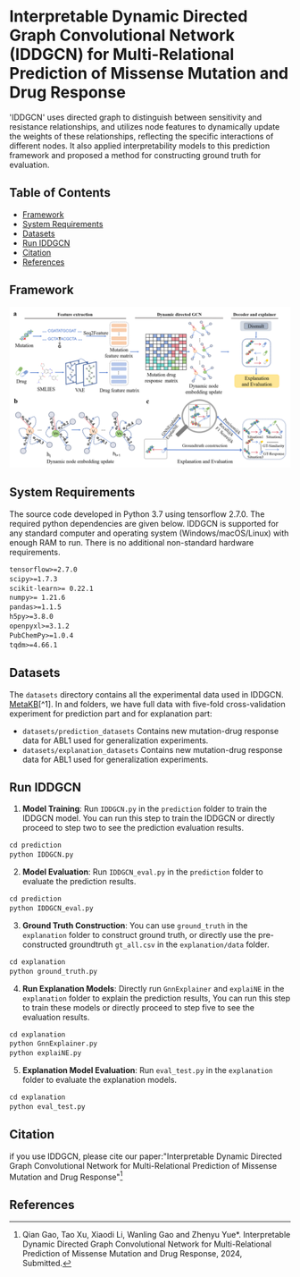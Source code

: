 # Interpretable Dynamic Directed Graph Convolutional Network (IDDGCN) for Multi-Relational Prediction of Missense Mutation and Drug Response

'IDDGCN' uses directed graph to distinguish between sensitivity and resistance relationships, and utilizes node features to dynamically update the weights of these relationships, reflecting the specific interactions of different nodes. It also applied interpretability models to this prediction framework and proposed a method for constructing ground truth for evaluation. 

## Table of Contents
- [Framework](#framework)
- [System Requirements](#system-requirements)
- [Datasets](#datasets)
- [Run IDDGCN](#run-iddgcn)
- [Citation](#Citation)
- [References](#References)

## Framework
![Framework](image/IDDGCN.png)

## System Requirements
The source code developed in Python 3.7 using tensorflow  2.7.0. The required python dependencies are given below. IDDGCN is supported for any standard computer and operating system (Windows/macOS/Linux) with enough RAM to run. There is no additional non-standard hardware requirements.
```markdown
tensorflow>=2.7.0
scipy>=1.7.3
scikit-learn>= 0.22.1
numpy>= 1.21.6
pandas>=1.1.5
h5py>=3.8.0
openpyxl>=3.1.2
PubChemPy>=1.0.4
tqdm>=4.66.1
```

## Datasets
The `datasets` directory contains all the experimental data used in IDDGCN. [MetaKB](https://search.cancervariants.org/#*)[^1].
In and folders, we have full data with five-fold cross-validation experiment for prediction part and for explanation part:
- `datasets/prediction_datasets` Contains new mutation-drug response data for ABL1 used for generalization experiments.
- `datasets/explanation_datasets` Contains new mutation-drug response data for ABL1 used for generalization experiments.
## Run IDDGCN

1. **Model Training**: Run `IDDGCN.py` in the `prediction` folder to train the IDDGCN model. You can run this step to train the IDDGCN or directly proceed to step two to see the prediction evaluation results.
```markdown
cd prediction
python IDDGCN.py
```
2. **Model Evaluation**: Run `IDDGCN_eval.py` in the `prediction` folder to evaluate the prediction results.
```markdown
cd prediction
python IDDGCN_eval.py
```
3. **Ground Truth Construction**: You can use `ground_truth` in the `explanation` folder to construct ground truth, or directly use the pre-constructed groundtruth `gt_all.csv` in the `explanation/data` folder.
```markdown
cd explanation
python ground_truth.py
```
4. **Run Explanation Models**: Directly run `GnnExplainer` and `explaiNE` in the `explanation` folder to explain the prediction results, You can run this step to train these models or directly proceed to step five to see the evaluation results.
```markdown
cd explanation
python GnnExplainer.py
python explaiNE.py
```
5. **Explanation Model Evaluation**: Run `eval_test.py` in the `explanation` folder to evaluate the explanation models.  
```markdown
cd explanation
python eval_test.py
```
## Citation
if you use IDDGCN, please cite our paper:"Interpretable Dynamic Directed Graph Convolutional Network for Multi-Relational Prediction of Missense Mutation and Drug Response"[^2]
## References
[^1]:[Wagner A H, Walsh B, Mayfield G, et al. A harmonized meta-knowledgebase of clinical interpretations of somatic genomic variants in cancer. *Nature Genetics*, 2020, 52(4): 448-457](https://www.nature.com/articles/s41588-020-0603-8)
[^3]: <a href="https://www.nature.com/articles/s41588-020-0603-8" target="_blank">Wagner A H, Walsh B, Mayfield G, et al. A harmonized meta-knowledgebase of clinical interpretations of somatic genomic variants in cancer. *Nature Genetics*, 2020, 52(4): 448-457</a>
[^2]:Qian Gao, Tao Xu, Xiaodi Li, Wanling Gao and Zhenyu Yue*. Interpretable Dynamic Directed Graph Convolutional Network for Multi-Relational Prediction of Missense Mutation and Drug Response, 2024, Submitted.
